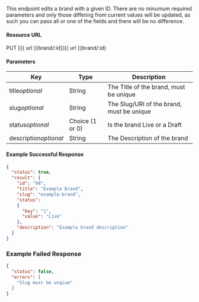 <!--
@title Update a brand
@author Moltin Ltd
@description Updates a brand with the given ID

@sidebar 1
@family Brand
@rate No
@auth Yes
@format JSON
@http PUT
@version beta
-->
This endpoint edits a brand with a given ID. There are no minumum required parameters and only those differing from current values will be updated, as such you can pass all or one of the fields and there will be no difference.


#### Resource URL
PUT [{{ url }}brand/:id]({{ url }}brand/:id)


#### Parameters
Key | Type | Description
--- | ---- | -----------
title*optional* | String | The Title of the brand, must be unique
slug*optional* | String | The Slug/URI of the brand, must be unique
status*optional* | Choice (1 or 0) | Is the brand Live or a Draft
description*optional* | String | The Description of the brand

<!--code-->
#### Example Successful Response
``` json
{
  "status": true,
  "result": {
    "id": "98",
    "title": "Example Brand",
    "slug": "example-brand",
    "status":
    {
      "key": "1",
      "value": "Live"
    },
    "description": "Example brand description"
  }
}
```


### Example Failed Response
``` json
{
  "status": false,
  "errors": [
    "Slug must be unqiue"
  ]
}
```
<!--/code-->